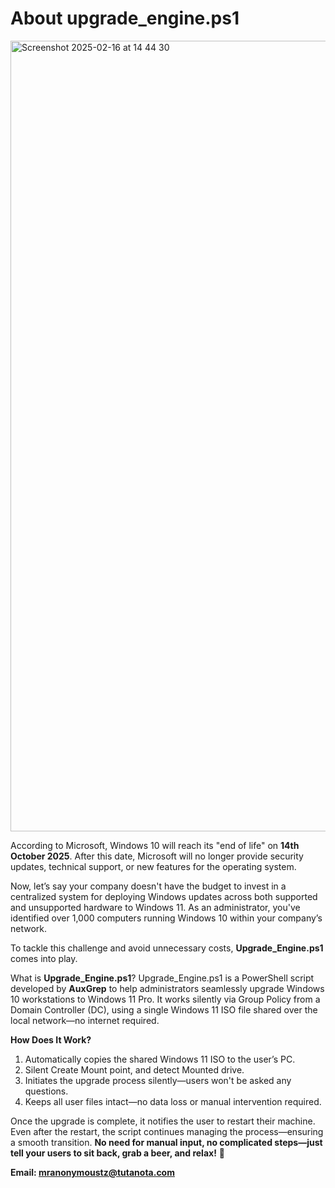 # About upgrade_engine.ps1

<img width="1265" alt="Screenshot 2025-02-16 at 14 44 30" src="https://github.com/user-attachments/assets/ecf7fb46-08e0-4e4b-9658-bc6753804a70" />

According to Microsoft, Windows 10 will reach its "end of life" on **14th October 2025**. After this date, Microsoft will no longer provide security updates, technical support, or new features for the operating system.

Now, let’s say your company doesn't have the budget to invest in a centralized system for deploying Windows updates across both supported and unsupported hardware to Windows 11. As an administrator, you've identified over 1,000 computers running Windows 10 within your company’s network.

To tackle this challenge and avoid unnecessary costs, **Upgrade_Engine.ps1** comes into play.

What is **Upgrade_Engine.ps1**?
Upgrade_Engine.ps1 is a PowerShell script developed by **AuxGrep** to help administrators seamlessly upgrade Windows 10 workstations to Windows 11 Pro. It works silently via Group Policy from a Domain Controller (DC), using a single Windows 11 ISO file shared over the local network—no internet required.

**How Does It Work?**
1. Automatically copies the shared Windows 11 ISO to the user’s PC.
2. Silent Create Mount point, and detect Mounted drive.
3. Initiates the upgrade process silently—users won't be asked any questions.
4. Keeps all user files intact—no data loss or manual intervention required.

Once the upgrade is complete, it notifies the user to restart their machine.
Even after the restart, the script continues managing the process—ensuring a smooth transition.
**No need for manual input, no complicated steps—just tell your users to sit back, grab a beer, and relax!** 🍻


**Email: mranonymoustz@tutanota.com**

